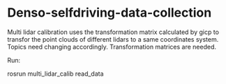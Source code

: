 # Denso-selfdriving-data-collection

Multi lidar calibration uses the transformation matrix calculated by gicp to transfor the point clouds of different lidars to a same coordinates system. Topics need changing accordingly. Transformation matrices are needed.

Run:

rosrun multi_lidar_calib read_data  
